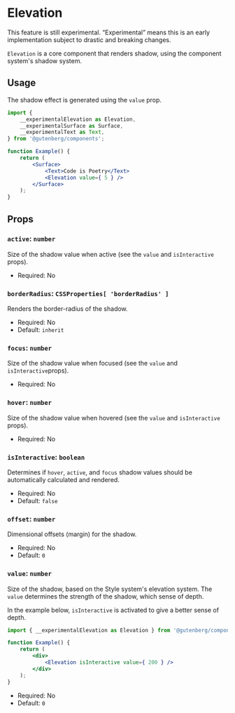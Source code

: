 # Elevation

<div class="callout callout-alert">
This feature is still experimental. “Experimental” means this is an early implementation subject to drastic and breaking changes.
</div>

`Elevation` is a core component that renders shadow, using the component system's shadow system.

## Usage

The shadow effect is generated using the `value` prop.

```jsx
import {
	__experimentalElevation as Elevation,
	__experimentalSurface as Surface,
	__experimentalText as Text,
} from '@gutenberg/components';

function Example() {
	return (
		<Surface>
			<Text>Code is Poetry</Text>
			<Elevation value={ 5 } />
		</Surface>
	);
}
```

## Props

### `active`: `number`

Size of the shadow value when active (see the `value` and `isInteractive` props).

-   Required: No

### `borderRadius`: `CSSProperties[ 'borderRadius' ]`

Renders the border-radius of the shadow.

-   Required: No
-   Default: `inherit`

### `focus`: `number`

Size of the shadow value when focused (see the `value` and `isInteractive`props).

-   Required: No

### `hover`: `number`

Size of the shadow value when hovered (see the `value` and `isInteractive` props).

-   Required: No

### `isInteractive`: `boolean`

Determines if `hover`, `active`, and `focus` shadow values should be automatically calculated and rendered.

-   Required: No
-   Default: `false`

### `offset`: `number`

Dimensional offsets (margin) for the shadow.

-   Required: No
-   Default: `0`

### `value`: `number`

Size of the shadow, based on the Style system's elevation system. The `value` determines the strength of the shadow, which sense of depth.

In the example below, `isInteractive` is activated to give a better sense of depth.

```jsx
import { __experimentalElevation as Elevation } from '@gutenberg/components';

function Example() {
	return (
		<div>
			<Elevation isInteractive value={ 200 } />
		</div>
	);
}
```

-   Required: No
-   Default: `0`
